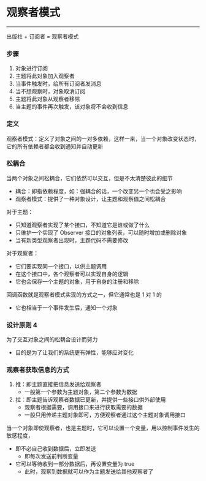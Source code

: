 # 观察者模式
---

出版社 + 订阅者 = 观察者模式

### 步骤

1. 对象进行订阅
2. 主题将此对象加入观察者
3. 当事件触发时，给所有订阅者发消息
4. 当不想观察时，对象取消订阅
5. 主题将此对象从观察者移除
6. 当主题的事件再次触发，该对象将不会收到信息

### 定义

观察者模式：定义了对象之间的一对多依赖，这样一来，当一个对象改变状态时，它的所有依赖者都会收到通知并自动更新

### 松耦合

当两个对象之间松耦合，它们依然可以交互，但是不太清楚彼此的细节
- 耦合：即指依赖程度，如：强耦合的话，一个改变另一个也会受之影响
- 观察者模式：提供了一种对象设计，让主题和观察值之间松耦合

对于主题：
- 只知道观察者实现了某个接口，不知道它是谁或做了什么
- 只维护一个实现了 Observer 接口的对象列表，可以随时增加或删除对象
- 当有新类型观察者出现时，主题代码不需要修改

对于观察者：
- 它们要实现同一个接口，以供主题调用
- 在这个接口中，各个观察者可以实现自身的逻辑
- 它也会保存一个主题的对象，用于自身的注册和移除

回调函数就是观察者模式实现的方式之一，但它通常也是 1 对 1 的
- 它也相当于一个事件发生后，通知一个对象

### 设计原则 4

为了交互对象之间的松耦合设计而努力
- 目的是为了让我们的系统更有弹性，能够应对变化

### 观察者获取信息的方式

1. 推：即主题直接把信息发送给观察者
	- 一般第一个参数为主题对象，第二个参数为数据
2. 拉：即主题告诉观察者数据已更新，并提供一些接口供外部使用
	- 观察者根据需要，调用接口来进行获取需要的数据
	- 一般只用传递主题对象即可，方便观察者通过这个主题对象调用接口

当一个对象即使观察者，也是主题时，它可以设置一个变量，用以控制事件发生的敏感程度，
- 即不必自己收到数据后，立即发送
	- 即每次发送前判断变量
- 它可以等待收到一部分数据后，再设置变量为 true
	- 此时，观察到数据就可以作为主题发送给其他观察者了

